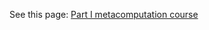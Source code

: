 See this page: [Part I metacomputation course](https://github.com/kry127/metacompilation-course/tree/master/src/FC%20mix)
